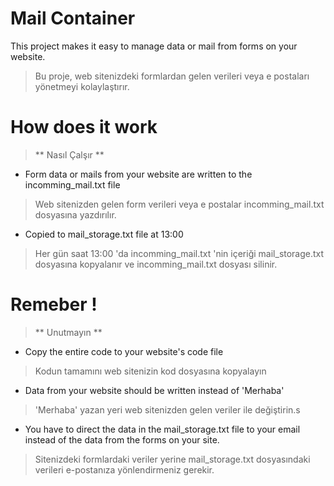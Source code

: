 # Mail Container
This project makes it easy to manage data or mail from forms on your website.
> Bu proje, web sitenizdeki formlardan gelen verileri veya e postaları yönetmeyi kolaylaştırır.
# How does it work
> ** Nasıl Çalşır **
- Form data or mails from your website are written to the incomming_mail.txt file
> Web sitenizden gelen form verileri veya e postalar incomming_mail.txt dosyasına yazdırılır.
- Copied to mail_storage.txt file at 13:00
> Her gün saat 13:00 'da incomming_mail.txt 'nin içeriği mail_storage.txt dosyasına kopyalanır ve incomming_mail.txt dosyası silinir. 
# Remeber !
> ** Unutmayın **
- Copy the entire code to your website's code file
>  Kodun tamamını web sitenizin kod dosyasına kopyalayın
- Data from your website should be written instead of 'Merhaba'
> 'Merhaba' yazan yeri web sitenizden gelen veriler ile değiştirin.s
- You have to direct the data in the mail_storage.txt file to your email instead of the data from the forms on your site.
> Sitenizdeki formlardaki veriler yerine mail_storage.txt dosyasındaki verileri e-postanıza yönlendirmeniz gerekir.

